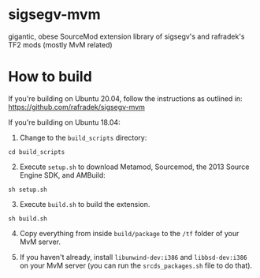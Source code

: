 # sigsegv-mvm
gigantic, obese SourceMod extension library of sigsegv's and rafradek's TF2 mods (mostly MvM related)

# How to build

If you're building on Ubuntu 20.04, follow the instructions as outlined in: https://github.com/rafradek/sigsegv-mvm

If you're building on Ubuntu 18.04:

1. Change to the ```build_scripts``` directory:
```
cd build_scripts
```

2. Execute ```setup.sh``` to download Metamod, Sourcemod, the 2013 Source Engine SDK, and AMBuild:
```
sh setup.sh
```

3. Execute ```build.sh``` to build the extension.
```
sh build.sh
```

4. Copy everything from inside ```build/package``` to the ```/tf``` folder of your MvM server.

5. If you haven't already, install ```libunwind-dev:i386``` and ```libbsd-dev:i386``` on your MvM server (you can run the ```srcds_packages.sh``` file to do that).
